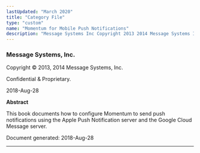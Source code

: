 ```yaml
---
lastUpdated: "March 2020"
title: "Category File"
type: "custom"
name: "Momentum for Mobile Push Notifications"
description: "Message Systems Inc Copyright 2013 2014 Message Systems Inc Confidential Proprietary 2018 Aug 28 Abstract This book documents how to configure Momentum to send push notifications using the Apple Push Notification server and the Google Cloud Message server Document generated 2018 Aug 28 Table of Contents Preface I Configuring Momentum..."
---
```


### Message Systems, Inc.

Copyright © 2013, 2014 Message Systems, Inc.

<a name="idp102512"></a> 

Confidential & Proprietary.

2018-Aug-28

**Abstract**

This book documents how to configure Momentum to send push notifications using the Apple Push Notification server and the Google Cloud Message server.

Document generated: 2018-Aug-28

* * *


